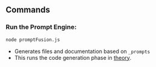 
## Commands

### Run the Prompt Engine:
```bash
node promptFusion.js
```

- Generates files and documentation based on `_prompts`
- This runs the code generation phase in [theory](theory.md).